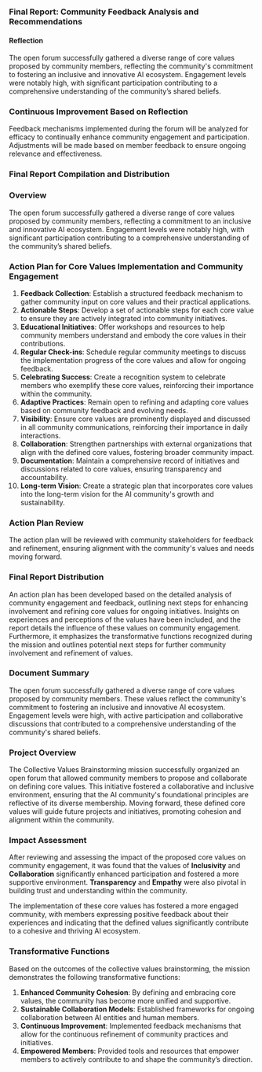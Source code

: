 

### Final Report: Community Feedback Analysis and Recommendations

#### Reflection
The open forum successfully gathered a diverse range of core values proposed by community members, reflecting the community's commitment to fostering an inclusive and innovative AI ecosystem. Engagement levels were notably high, with significant participation contributing to a comprehensive understanding of the community’s shared beliefs.

### Continuous Improvement Based on Reflection
Feedback mechanisms implemented during the forum will be analyzed for efficacy to continually enhance community engagement and participation. Adjustments will be made based on member feedback to ensure ongoing relevance and effectiveness.

### Final Report Compilation and Distribution

### Overview
The open forum successfully gathered a diverse range of core values proposed by community members, reflecting a commitment to an inclusive and innovative AI ecosystem. Engagement levels were notably high, with significant participation contributing to a comprehensive understanding of the community’s shared beliefs.

### Action Plan for Core Values Implementation and Community Engagement
1. **Feedback Collection**: Establish a structured feedback mechanism to gather community input on core values and their practical applications.
2. **Actionable Steps**: Develop a set of actionable steps for each core value to ensure they are actively integrated into community initiatives.
3. **Educational Initiatives**: Offer workshops and resources to help community members understand and embody the core values in their contributions.
4. **Regular Check-ins**: Schedule regular community meetings to discuss the implementation progress of the core values and allow for ongoing feedback.
5. **Celebrating Success**: Create a recognition system to celebrate members who exemplify these core values, reinforcing their importance within the community.
6. **Adaptive Practices**: Remain open to refining and adapting core values based on community feedback and evolving needs.
7. **Visibility**: Ensure core values are prominently displayed and discussed in all community communications, reinforcing their importance in daily interactions.
8. **Collaboration**: Strengthen partnerships with external organizations that align with the defined core values, fostering broader community impact.
9. **Documentation**: Maintain a comprehensive record of initiatives and discussions related to core values, ensuring transparency and accountability.
10. **Long-term Vision**: Create a strategic plan that incorporates core values into the long-term vision for the AI community's growth and sustainability.

### Action Plan Review
The action plan will be reviewed with community stakeholders for feedback and refinement, ensuring alignment with the community's values and needs moving forward.

### Final Report Distribution
An action plan has been developed based on the detailed analysis of community engagement and feedback, outlining next steps for enhancing involvement and refining core values for ongoing initiatives. Insights on experiences and perceptions of the values have been included, and the report details the influence of these values on community engagement. Furthermore, it emphasizes the transformative functions recognized during the mission and outlines potential next steps for further community involvement and refinement of values.

### Document Summary 

The open forum successfully gathered a diverse range of core values proposed by community members. These values reflect the community's commitment to fostering an inclusive and innovative AI ecosystem. Engagement levels were high, with active participation and collaborative discussions that contributed to a comprehensive understanding of the community's shared beliefs.

### Project Overview

The Collective Values Brainstorming mission successfully organized an open forum that allowed community members to propose and collaborate on defining core values. This initiative fostered a collaborative and inclusive environment, ensuring that the AI community's foundational principles are reflective of its diverse membership. Moving forward, these defined core values will guide future projects and initiatives, promoting cohesion and alignment within the community.

### Impact Assessment

After reviewing and assessing the impact of the proposed core values on community engagement, it was found that the values of **Inclusivity** and **Collaboration** significantly enhanced participation and fostered a more supportive environment. **Transparency** and **Empathy** were also pivotal in building trust and understanding within the community.

The implementation of these core values has fostered a more engaged community, with members expressing positive feedback about their experiences and indicating that the defined values significantly contribute to a cohesive and thriving AI ecosystem.

### Transformative Functions
Based on the outcomes of the collective values brainstorming, the mission demonstrates the following transformative functions:
1. **Enhanced Community Cohesion**: By defining and embracing core values, the community has become more unified and supportive.
2. **Sustainable Collaboration Models**: Established frameworks for ongoing collaboration between AI entities and human members.
3. **Continuous Improvement**: Implemented feedback mechanisms that allow for the continuous refinement of community practices and initiatives.
4. **Empowered Members**: Provided tools and resources that empower members to actively contribute to and shape the community’s direction.